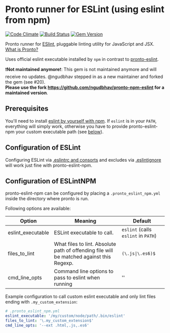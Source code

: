 # Pronto runner for ESLint (using eslint from npm)

[![Code Climate](https://codeclimate.com/github/doits/pronto-eslint_npm.svg)](https://codeclimate.com/github/doits/pronto-eslint_npm)
[![Build Status](https://travis-ci.org/doits/pronto-eslint_npm.svg?branch=master)](https://travis-ci.org/doits/pronto-eslint_npm)
[![Gem Version](https://badge.fury.io/rb/pronto-eslint_npm.svg)](http://badge.fury.io/rb/pronto-eslint_npm)

Pronto runner for [ESlint](http://eslint.org), pluggable linting utility for JavaScript and JSX. [What is Pronto?](https://github.com/mmozuras/pronto)

Uses official eslint executable installed by `npm` in contrast to [pronto-eslint][pronto-eslint].

:exclamation:**Not maintained anymore**:exclamation:: This gem is not maintained anymore and will receive no updates. @ngudbhav stepped in as a new maintainer and forked the gem (see #20).  
**Please use the fork https://github.com/ngudbhav/pronto-npm-eslint for a maintained version**.

[pronto-eslint]: https://github.com/mmozuras/pronto-eslint

## Prerequisites

You'll need to install [eslint by yourself with npm][eslint-install]. If `eslint` is in your `PATH`, everything will simply work, otherwise you have to provide pronto-eslint-npm your custom executable path (see [below](#configuration-of-eslintnpm)).

[eslint-install]: http://eslint.org/docs/user-guide/getting-started

## Configuration of ESLint

Configuring ESLint via [.eslintrc and consorts][eslintrc] and excludes via [.eslintignore][eslintignore] will work just fine with pronto-eslint-npm.

[eslintrc]: http://eslint.org/docs/user-guide/configuring#configuration-file-formats

[eslintignore]: http://eslint.org/docs/user-guide/configuring#ignoring-files-and-directories

## Configuration of ESLintNPM

pronto-eslint-npm can be configured by placing a `.pronto_eslint_npm.yml` inside the directory where pronto is run.

Following options are available:

| Option            | Meaning                                                                                  | Default                             |
| ----------------- | ---------------------------------------------------------------------------------------- | ----------------------------------- |
| eslint_executable | ESLint executable to call.                                                               | `eslint` (calls `eslint` in `PATH`) |
| files_to_lint     | What files to lint. Absolute path of offending file will be matched against this Regexp. | `(\.js\|\.es6)$`                    |
| cmd_line_opts     | Command line options to pass to eslint when running                                      | ''                                  |

Example configuration to call custom eslint executable and only lint files ending with `.my_custom_extension`:

```yaml
# .pronto_eslint_npm.yml
eslint_executable: '/my/custom/node/path/.bin/eslint'
files_to_lint: '\.my_custom_extension$'
cmd_line_opts: '--ext .html,.js,.es6'
```
